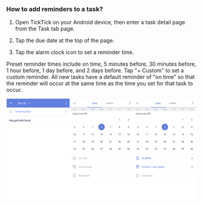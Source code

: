 ### How to add reminders to a task?

1. Open TickTick on your Android device, then enter a task detail page from the Task tab page.

2. Tap the due date at the top of the page.

3. Tap the alarm clock icon to set a reminder time.

Preset reminder times include on time, 5 minutes before, 30 minutes before, 1 hour before, 1 day before, and 2 days before. Tap "+ Custom" to set a custom reminder. All new tasks have a default reminder of "on time" so that the reminder will occur at the same time as the time you set for that task to occur.

![](../../images/ticktick-android-app/reminder/3.5.1.png)

